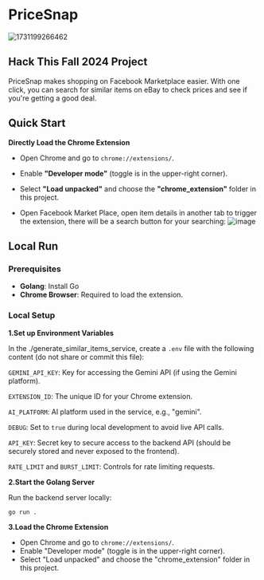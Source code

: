 # PriceSnap

![1731199266462](https://github.com/user-attachments/assets/a2c0d6e7-b552-4e6a-b21d-9b4424c93a91)


## Hack This Fall 2024 Project

PriceSnap makes shopping on Facebook Marketplace easier. With one click, you can search for similar items on eBay to check prices and see if you're getting a good deal.

## Quick Start

**Directly Load the Chrome Extension**

- Open Chrome and go to `chrome://extensions/`.

- Enable **"Developer mode"** (toggle is in the upper-right corner).

- Select **"Load unpacked"** and choose the **"chrome_extension"** folder in this project.
  
- Open Facebook Market Place, open item details in another tab to trigger the extension, there will be a search button for your searching:
![image](https://github.com/user-attachments/assets/0c5c37dd-02f3-4410-b55f-6b98a82cbd2a)

## Local Run

### Prerequisites

- **Golang**: Install Go 
- **Chrome Browser**: Required to load the extension.

### Local Setup

**1.Set up Environment Variables**

In the ./generate_similar_items_service, create a `.env` file with the following content (do not share or commit this file):

`GEMINI_API_KEY`: Key for accessing the Gemini API (if using the Gemini platform).

`EXTENSION_ID`: The unique ID for your Chrome extension.

`AI_PLATFORM`: AI platform used in the service, e.g., "gemini".

`DEBUG`: Set to `true` during local development to avoid live API calls.

`API_KEY`: Secret key to secure access to the backend API (should be securely stored and never exposed to the frontend).

`RATE_LIMIT` and `BURST_LIMIT`: Controls for rate limiting requests.

**2.Start the Golang Server**

Run the backend server locally:

```
go run .
```

**3.Load the Chrome Extension**

- Open Chrome and go to `chrome://extensions/`.
- Enable "Developer mode" (toggle is in the upper-right corner).
- Select "Load unpacked" and choose the "chrome_extension" folder in this project.
